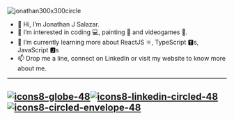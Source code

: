 ![jonathan300x300circle](https://user-images.githubusercontent.com/54499975/148662531-059dd8d3-9cd8-4da5-a401-648d8a1d082b.png)

- 👋 Hi, I’m Jonathan J Salazar.
- 👀 I’m interested in coding 💻, painting 🎨 and videogames 👾.
- 🌱 I’m currently learning more about ReactJS ⚛️, TypeScript 🆃s, JavaScript 🅹s
- 📫 Drop me a line, connect on LinkedIn or visit my website to know more about me.

---
[![icons8-globe-48](https://user-images.githubusercontent.com/54499975/148661702-ae9546d1-c5ed-4ebd-8250-2be0255a00e2.png)][1][![icons8-linkedin-circled-48](https://user-images.githubusercontent.com/54499975/148661704-c91bda14-4c68-4330-b470-038e16d54ac0.png)][2][![icons8-circled-envelope-48](https://user-images.githubusercontent.com/54499975/148661703-cfe17c8f-4d82-4368-8c7c-c3bbac03fa1c.png)][3]
---

[1]: www.jonathanjimenezsalazar.dev
[2]: https://www.linkedin.com/in/jonathan-jimenez-salazar/
[3]: jonathanjzsalazar@gmail.com
<!---
JohnnyJSz/JohnnyJSz is a ✨ special ✨ repository because its `README.md` (this file) appears on your GitHub profile.
You can click the Preview link to take a look at your changes.
--->
